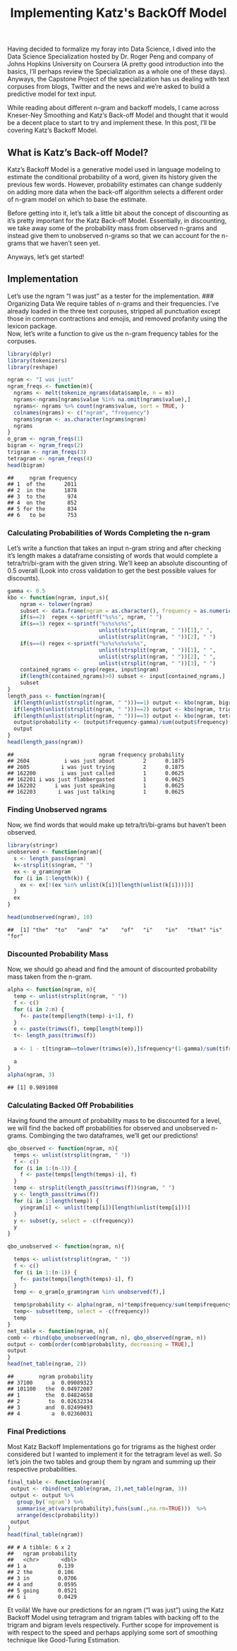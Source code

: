 ﻿---
title: "Implementing Katz's BackOff Model"
---
Having decided to formalize my foray into Data Science, I dived into the
Data Science Specialization hosted by Dr. Roger Peng and company of
Johns Hopkins University on Coursera (A pretty good introduction into
the basics, I’ll perhaps review the Specialization as a whole one of
these days). Anyways, the Capstone Project of the specialization has us
dealing with text corpuses from blogs, Twitter and the news and we’re
asked to build a predictive model for text input.

While reading about different n-gram and backoff models, I came across
Kneser-Ney Smoothing and Katz’s Back-off Model and thought that it would
be a decent place to start to try and implement these. In this post,
I’ll be covering Katz’s Backoff Model.

What is Katz’s Back-off Model?
------------------------------

Katz’s Backoff Model is a generative model used in language modeling to
estimate the conditional probability of a word, given its history given
the previous few words. However, probability estimates can change
suddenly on adding more data when the back-off algorithm selects a
different order of n-gram model on which to base the estimate.

Before getting into it, let’s talk a little bit about the concept of
discounting as it’s pretty important for the Katz Back-off Model.
Essentially, in discounting, we take away some of the probability mass
from observed n-grams and instead give them to unobserved n-grams so
that we can account for the n-grams that we haven’t seen yet.

Anyways, let’s get started!

Implementation
--------------

Let’s use the ngram “I was just” as a tester for the implementation.
\#\#\# Organizing Data We require tables of n-grams and their
frequencies. I’ve already loaded in the three text corpuses, stripped
all punctuation except those in common contractions and emojis, and
removed profanity using the lexicon package.  
Now, let’s write a function to give us the n-gram frequency tables for
the corpuses.

``` r
library(dplyr)
library(tokenizers)
library(reshape)

ngram <- "I was just"
ngram_freqs <- function(m){
  ngrams <- melt(tokenize_ngrams(data$sample, n = m))
  ngrams<-ngrams[ngrams$value %in% na.omit(ngrams$value),]
  ngrams<- ngrams %>% count(ngrams$value, sort = TRUE, )
  colnames(ngrams) <- c("ngram", "frequency")
  ngrams$ngram <- as.character(ngrams$ngram)
  ngrams
}
o_gram <- ngram_freqs(1)
bigram <- ngram_freqs(2)
trigram <- ngram_freqs(3)
tetragram <- ngram_freqs(4)
head(bigram)
```

    ##     ngram frequency
    ## 1  of the      2011
    ## 2  in the      1878
    ## 3  to the       974
    ## 4  on the       852
    ## 5 for the       834
    ## 6   to be       753

### Calculating Probabilities of Words Completing the n-gram

Let’s write a function that takes an input n-gram string and after
checking it’s length makes a dataframe consisting of words that would
complete a tetra/tri/bi-gram with the given string. We’ll keep an
absolute discounting of 0.5 overall (Look into cross validation to get
the best possible values for discounts).

``` r
gamma <- 0.5
kbo <- function(ngram, input,s){
    ngram <- tolower(ngram)
    subset <- data.frame(ngram = as.character(), frequency = as.numeric())
    if(s==2)  regex <-sprintf("%s%s", ngram, " ") 
    if(s==3) regex <-sprintf("%s%s%s%s", 
                             unlist(strsplit(ngram, " "))[1]," ",
                             unlist(strsplit(ngram, " "))[2], " ") 
    if(s==4) regex <-sprintf("%s%s%s%s%s%s", 
                             unlist(strsplit(ngram, " "))[1], " ",
                             unlist(strsplit(ngram, " "))[2], " ",
                             unlist(strsplit(ngram, " "))[3], " ") 
    contained_ngrams <- grep(regex, input$ngram)
    if(length(contained_ngrams)>0) subset <- input[contained_ngrams,]
    subset
}
length_pass <- function(ngram){
  if(length(unlist(strsplit(ngram, " ")))==1) output <- kbo(ngram, bigram,2)
  if(length(unlist(strsplit(ngram, " ")))==2) output <- kbo(ngram, trigram,3)
  if(length(unlist(strsplit(ngram, " ")))==3) output <- kbo(ngram, tetragram,4)
  output$probability <- (output$frequency-gamma)/sum(output$frequency)
  output
}
head(length_pass(ngram))
```

    ##                           ngram frequency probability
    ## 2604           i was just about         2      0.1875
    ## 2605          i was just trying         2      0.1875
    ## 162200        i was just called         1      0.0625
    ## 162201 i was just flabbergasted         1      0.0625
    ## 162202      i was just speaking         1      0.0625
    ## 162203       i was just talking         1      0.0625

### Finding Unobserved ngrams

Now, we find words that would make up tetra/tri/bi-grams but haven’t
been observed.

``` r
library(stringr)
unobserved <- function(ngram){
  s <- length_pass(ngram)
  k<-strsplit(s$ngram, " ")
  ex <- o_gram$ngram
  for (i in 1:length(k)) {
    ex <- ex[!(ex %in% unlist(k[i])[length(unlist(k[i]))])]
  }
  ex
}

head(unobserved(ngram), 10)
```

    ##  [1] "the"  "to"   "and"  "a"    "of"   "i"    "in"   "that" "is"   "for"

### Discounted Probability Mass

Now, we should go ahead and find the amount of discounted probability
mass taken from the n-gram.

``` r
alpha <- function(ngram, n){
  temp <- unlist(strsplit(ngram, " "))
  f <- c()
  for (i in 2:n) {
    f<- paste(temp[length(temp)-i+1], f)    
  }
  e <- paste(trimws(f), temp[length(temp)])
  t<- length_pass(trimws(f))
  
  a <- 1 - t[t$ngram==tolower(trimws(e)),]$frequency*(1-gamma)/sum(t$frequency)

  a
}
alpha(ngram, 3)
```

    ## [1] 0.9891008

### Calculating Backed Off Probabilities

Having found the amount of probability mass to be discounted for a
level, we will find the backed off probabilities for observed and
unobserved n-grams. Combinging the two dataframes, we’ll get our
predictions!

``` r
qbo_observed <- function(ngram, n){
  temps <- unlist(strsplit(ngram, " "))
  f <- c()
  for (i in 1:(n-1)) {
    f <- paste(temps[length(temps)-i], f)    
  }
  temp <- strsplit(length_pass(trimws(f))$ngram, " ")
  y <- length_pass(trimws(f))
  for (i in 1:length(temp)) {
    y$ngram[i] <- unlist(temp[i])[length(unlist(temp[i]))]
  }
  y <- subset(y, select = -c(frequency))
  y
}

qbo_unobserved <- function(ngram, n){

  temps <- unlist(strsplit(ngram, " "))
  f <- c()
  for (i in 1:(n-1)) {
    f<- paste(temps[length(temps)-i], f)    
  }
  temp <- o_gram[o_gram$ngram %in% unobserved(f),]

  temp$probability <- alpha(ngram, n)*temp$frequency/sum(temp$frequency)
  temp<- subset(temp, select = -c(frequency))
  temp
}
net_table <- function(ngram, n){
comb <- rbind(qbo_unobserved(ngram, n), qbo_observed(ngram, n))
output <- comb[order(comb$probability, decreasing = TRUE),]
output
}
head(net_table(ngram, 2))
```

    ##        ngram probability
    ## 37100      a  0.09089323
    ## 101100   the  0.04972087
    ## 1        the  0.04824658
    ## 2         to  0.02632334
    ## 3        and  0.02499493
    ## 4          a  0.02360031

### Final Predictions

Most Katz Backoff Implementations go for trigrams as the highest order
considered but I wanted to implement it for the tetragram level as well.
So let’s join the two tables and group them by ngram and summing up
their respective probabilities.

``` r
final_table <- function(ngram){
 output <- rbind(net_table(ngram, 2),net_table(ngram, 3))
 output <- output %>% 
   group_by(`ngram`) %>% 
   summarise_at(vars(probability),funs(sum(.,na.rm=TRUE)))  %>% 
   arrange(desc(probability))
 output
}
head(final_table(ngram))
```

    ## # A tibble: 6 x 2
    ##   ngram probability
    ##   <chr>       <dbl>
    ## 1 a          0.139 
    ## 2 the        0.106 
    ## 3 in         0.0706
    ## 4 and        0.0595
    ## 5 going      0.0521
    ## 6 i          0.0429

Et voilà! We have our predictions for an ngram (“I was just”) using the
Katz Backoff Model using tetragram and trigram tables with backing off
to the trigram and bigram levels respectively. Further scope for
improvement is with respect to the speed and perhaps applying some sort
of smoothing technique like Good-Turing Estimation.
